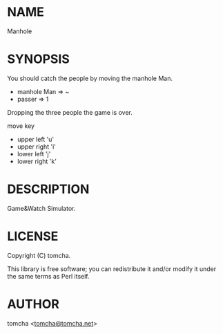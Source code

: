 # NAME

Manhole

# SYNOPSIS


You should catch the people by moving the manhole Man.

- manhole Man => ~
- passer      => 1


Dropping the three people the game is over.

move key
- upper left  'u'
- upper right 'i'
- lower left  'j'
- lower right 'k'

# DESCRIPTION

  Game&Watch Simulator.

# LICENSE

Copyright (C) tomcha.

This library is free software; you can redistribute it and/or modify
it under the same terms as Perl itself.

# AUTHOR

tomcha &lt;tomcha@tomcha.net>

